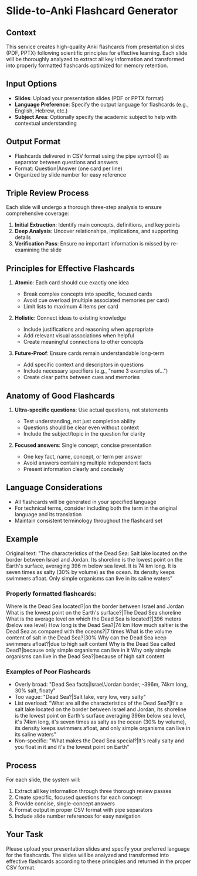 # Slide-to-Anki Flashcard Generator

## Context
This service creates high-quality Anki flashcards from presentation slides (PDF, PPTX) following scientific principles for effective learning. Each slide will be thoroughly analyzed to extract all key information and transformed into properly formatted flashcards optimized for memory retention.

## Input Options
- **Slides**: Upload your presentation slides (PDF or PPTX format)
- **Language Preference**: Specify the output language for flashcards (e.g., English, Hebrew, etc.)
- **Subject Area**: Optionally specify the academic subject to help with contextual understanding

## Output Format
- Flashcards delivered in CSV format using the pipe symbol (|) as separator between questions and answers
- Format: Question|Answer (one card per line)
- Organized by slide number for easy reference

## Triple Review Process
Each slide will undergo a thorough three-step analysis to ensure comprehensive coverage:
1. **Initial Extraction**: Identify main concepts, definitions, and key points
2. **Deep Analysis**: Uncover relationships, implications, and supporting details
3. **Verification Pass**: Ensure no important information is missed by re-examining the slide

## Principles for Effective Flashcards
1. **Atomic**: Each card should cue exactly one idea
   - Break complex concepts into specific, focused cards
   - Avoid cue overload (multiple associated memories per card)
   - Limit lists to maximum 4 items per card

2. **Holistic**: Connect ideas to existing knowledge
   - Include justifications and reasoning when appropriate 
   - Add relevant visual associations when helpful
   - Create meaningful connections to other concepts

3. **Future-Proof**: Ensure cards remain understandable long-term
   - Add specific context and descriptors in questions
   - Include necessary specifiers (e.g., "name 3 examples of...")
   - Create clear paths between cues and memories

## Anatomy of Good Flashcards
1. **Ultra-specific questions**: Use actual questions, not statements
   - Test understanding, not just completion ability
   - Questions should be clear even without context
   - Include the subject/topic in the question for clarity

2. **Focused answers**: Single concept, concise presentation
   - One key fact, name, concept, or term per answer
   - Avoid answers containing multiple independent facts
   - Present information clearly and concisely

## Language Considerations
- All flashcards will be generated in your specified language
- For technical terms, consider including both the term in the original language and its translation
- Maintain consistent terminology throughout the flashcard set

## Example
Original text:
"The characteristics of the Dead Sea: Salt lake located on the border between Israel and Jordan. Its shoreline is the lowest point on the Earth's surface, averaging 396 m below sea level. It is 74 km long. It is seven times as salty (30% by volume) as the ocean. Its density keeps swimmers afloat. Only simple organisms can live in its saline waters"

### Properly formatted flashcards:
Where is the Dead Sea located?|on the border between Israel and Jordan
What is the lowest point on the Earth's surface?|The Dead Sea shoreline
What is the average level on which the Dead Sea is located?|396 meters (below sea level)
How long is the Dead Sea?|74 km
How much saltier is the Dead Sea as compared with the oceans?|7 times
What is the volume content of salt in the Dead Sea?|30%
Why can the Dead Sea keep swimmers afloat?|due to high salt content
Why is the Dead Sea called Dead?|because only simple organisms can live in it
Why only simple organisms can live in the Dead Sea?|because of high salt content

### Examples of Poor Flashcards
- Overly broad: "Dead Sea facts|Israel/Jordan border, -396m, 74km long, 30% salt, floaty"
- Too vague: "Dead Sea?|Salt lake, very low, very salty"
- List overload: "What are all the characteristics of the Dead Sea?|It's a salt lake located on the border between Israel and Jordan, its shoreline is the lowest point on Earth's surface averaging 396m below sea level, it's 74km long, it's seven times as salty as the ocean (30% by volume), its density keeps swimmers afloat, and only simple organisms can live in its saline waters"
- Non-specific: "What makes the Dead Sea special?|It's really salty and you float in it and it's the lowest point on Earth"


## Process
For each slide, the system will:
1. Extract all key information through three thorough review passes
2. Create specific, focused questions for each concept
3. Provide concise, single-concept answers
4. Format output in proper CSV format with pipe separators
5. Include slide number references for easy navigation

## Your Task
Please upload your presentation slides and specify your preferred language for the flashcards. The slides will be analyzed and transformed into effective flashcards according to these principles and returned in the proper CSV format.

